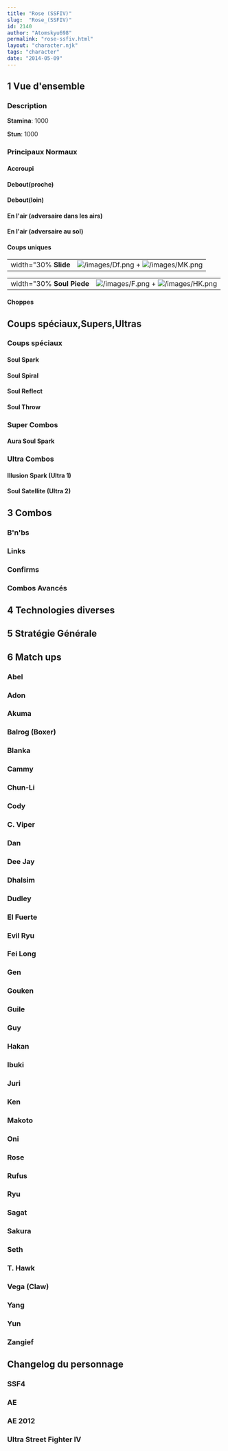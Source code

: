 ```yaml
---
title: "Rose (SSFIV)"
slug:  "Rose_(SSFIV)"
id: 2140
author: "Atomskyu698"
permalink: "rose-ssfiv.html"
layout: "character.njk"
tags: "character"
date: "2014-05-09"
---
```




## 1 Vue d'ensemble

### Description

**Stamina**: 1000

**Stun**: 1000

### Principaux Normaux

#### Accroupi

#### Debout(proche)

#### Debout(loin)

#### En l'air (adversaire dans les airs)

#### En l'air (adversaire au sol)

#### Coups uniques

|                      |                                                                             |
|----------------------|-----------------------------------------------------------------------------|
| width="30% **Slide** | ![](/images/Df.png "/images/Df.png") + ![](/images/MK.png "/images/MK.png") |

|                           |                                                                           |
|---------------------------|---------------------------------------------------------------------------|
| width="30% **Soul Piede** | ![](/images/F.png "/images/F.png") + ![](/images/HK.png "/images/HK.png") |

#### Choppes

## Coups spéciaux,Supers,Ultras

### Coups spéciaux

#### Soul Spark

#### Soul Spiral

#### Soul Reflect

#### Soul Throw

### Super Combos

#### Aura Soul Spark

### Ultra Combos

#### Illusion Spark (Ultra 1)

#### Soul Satellite (Ultra 2)

## 3 Combos

### B'n'bs

### Links

### Confirms

### Combos Avancés

## 4 Technologies diverses

## 5 Stratégie Générale

## 6 Match ups

### Abel

### Adon

### Akuma

### Balrog (Boxer)

### Blanka

### Cammy

### Chun-Li

### Cody

### C. Viper

### Dan

### Dee Jay

### Dhalsim

### Dudley

### El Fuerte

### Evil Ryu

### Fei Long

### Gen

### Gouken

### Guile

### Guy

### Hakan

### Ibuki

### Juri

### Ken

### Makoto

### Oni

### Rose

### Rufus

### Ryu

### Sagat

### Sakura

### Seth

### T. Hawk

### Vega (Claw)

### Yang

### Yun

### Zangief

## Changelog du personnage

### SSF4

### AE

### AE 2012

### Ultra Street Fighter IV
